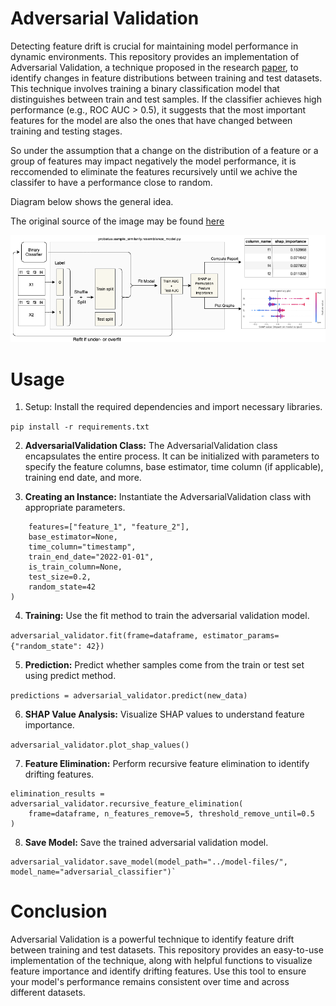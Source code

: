 # Adversarial Validation

Detecting feature drift is crucial for maintaining model performance in dynamic environments. This repository provides an implementation of Adversarial Validation, a technique proposed in the research [paper](https://arxiv.org/abs/2004.03045), to identify changes in feature distributions between training and test datasets. This technique involves training a binary classification model that distinguishes between train and test samples. If the classifier achieves high performance (e.g., ROC AUC > 0.5), it suggests that the most important features for the model are also the ones that have changed between training and testing stages.

So under the assumption that a change on the distribution of a feature or a group of features may impact negatively the model performance, it is reccomended to eliminate the features recursively until we achive the classifer to have a performance close to random.

Diagram below shows the general idea. 

The original source of the image may be found [here](https://ing-bank.github.io/probatus/tutorials/nb_sample_similarity.html)

![diagram](img/adversarial_validation.png)



# Usage

1. Setup: Install the required dependencies and import necessary libraries.

```pip install -r requirements.txt```

2. **AdversarialValidation Class:** The AdversarialValidation class encapsulates the entire process. It can be initialized with parameters to specify the feature columns, base estimator, time column (if applicable), training end date, and more.

3. **Creating an Instance:** Instantiate the AdversarialValidation class with appropriate parameters.

```adversarial_validator = AdversarialValidation(
    features=["feature_1", "feature_2"],
    base_estimator=None,
    time_column="timestamp",
    train_end_date="2022-01-01",
    is_train_column=None,
    test_size=0.2,
    random_state=42
)
````
4. **Training:** Use the fit method to train the adversarial validation model.

```adversarial_validator.fit(frame=dataframe, estimator_params={"random_state": 42})```

5. **Prediction:** Predict whether samples come from the train or test set using predict method.

```predictions = adversarial_validator.predict(new_data)```

6. **SHAP Value Analysis:** Visualize SHAP values to understand feature importance.

```adversarial_validator.plot_shap_values()```

7. **Feature Elimination:** Perform recursive feature elimination to identify drifting features.

```
elimination_results = adversarial_validator.recursive_feature_elimination(
    frame=dataframe, n_features_remove=5, threshold_remove_until=0.5
)
```

8. **Save Model:** Save the trained adversarial validation model.

```
adversarial_validator.save_model(model_path="../model-files/", model_name="adversarial_classifier")`
```

# Conclusion

Adversarial Validation is a powerful technique to identify feature drift between training and test datasets. This repository provides an easy-to-use implementation of the technique, along with helpful functions to visualize feature importance and identify drifting features. Use this tool to ensure your model's performance remains consistent over time and across different datasets.


